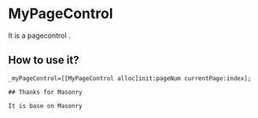 # MyPageControl
It is a pagecontrol .

## How to use it?

```obj-c
_myPageControl=[[MyPageControl alloc]init:pageNum currentPage:index];

## Thanks for Masonry

It is base on Masonry
